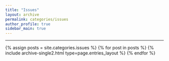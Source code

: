 ```yaml
---
title: "Issues"
layout: archive
permalink: categories/issues
author_profile: true
sidebar_main: true
---
```


---

{% assign posts = site.categories.issues %}
{% for post in posts %} {% include archive-single2.html type=page.entries_layout %} {% endfor %}
